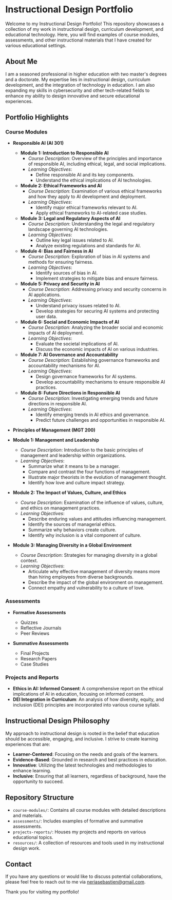 # Instructional Design Portfolio

Welcome to my Instructional Design Portfolio! This repository showcases a collection of my work in instructional design, curriculum development, and educational technology. Here, you will find examples of course modules, assessments, and other instructional materials that I have created for various educational settings.

## About Me

I am a seasoned professional in higher education with two master's degrees and a doctorate. My expertise lies in instructional design, curriculum development, and the integration of technology in education. I am also expanding my skills in cybersecurity and other tech-related fields to enhance my ability to design innovative and secure educational experiences.

## Portfolio Highlights

### Course Modules

- **Responsible AI (AI 301)**
  - **Module 1: Introduction to Responsible AI**
    - *Course Description*: Overview of the principles and importance of responsible AI, including ethical, legal, and social implications.
    - *Learning Objectives*:
      - Define responsible AI and its key components.
      - Understand the ethical implications of AI technologies.
  - **Module 2: Ethical Frameworks and AI**
    - *Course Description*: Examination of various ethical frameworks and how they apply to AI development and deployment.
    - *Learning Objectives*:
      - Identify major ethical frameworks relevant to AI.
      - Apply ethical frameworks to AI-related case studies.
  - **Module 3: Legal and Regulatory Aspects of AI**
    - *Course Description*: Understanding the legal and regulatory landscape governing AI technologies.
    - *Learning Objectives*:
      - Outline key legal issues related to AI.
      - Analyze existing regulations and standards for AI.
  - **Module 4: Bias and Fairness in AI**
    - *Course Description*: Exploration of bias in AI systems and methods for ensuring fairness.
    - *Learning Objectives*:
      - Identify sources of bias in AI.
      - Implement strategies to mitigate bias and ensure fairness.
  - **Module 5: Privacy and Security in AI**
    - *Course Description*: Addressing privacy and security concerns in AI applications.
    - *Learning Objectives*:
      - Understand privacy issues related to AI.
      - Develop strategies for securing AI systems and protecting user data.
  - **Module 6: Social and Economic Impacts of AI**
    - *Course Description*: Analyzing the broader social and economic impacts of AI deployment.
    - *Learning Objectives*:
      - Evaluate the societal implications of AI.
      - Discuss the economic impacts of AI on various industries.
  - **Module 7: AI Governance and Accountability**
    - *Course Description*: Establishing governance frameworks and accountability mechanisms for AI.
    - *Learning Objectives*:
      - Design governance frameworks for AI systems.
      - Develop accountability mechanisms to ensure responsible AI practices.
  - **Module 8: Future Directions in Responsible AI**
    - *Course Description*: Investigating emerging trends and future directions in responsible AI.
    - *Learning Objectives*:
      - Identify emerging trends in AI ethics and governance.
      - Predict future challenges and opportunities in responsible AI.
     
-  **Principles of Management (MGT 200)**
  - **Module 1: Management and Leadership**
    - *Course Description*: Introduction to the basic principles of management and leadership within organizations.
    - *Learning Objectives*:
      - Summarize what it means to be a manager.
      - Compare and contrast the four functions of management.
      - Illustrate major theorists in the evolution of management thought.
      - Identify how love and culture impact strategy.
  - **Module 2: The Impact of Values, Culture, and Ethics**
    - *Course Description*: Examination of the influence of values, culture, and ethics on management practices.
    - *Learning Objectives*:
      - Describe enduring values and attitudes influencing management.
      - Identify the sources of managerial ethics.
      - Summarize why behaviors create culture.
      - Identify why inclusion is a vital component of culture.
  - **Module 3: Managing Diversity in a Global Environment**
    - *Course Description*: Strategies for managing diversity in a global context.
    - *Learning Objectives*:
      - Articulate why effective management of diversity means more than hiring employees from diverse backgrounds.
      - Describe the impact of the global environment on management.
      - Connect empathy and vulnerability to a culture of love.

### Assessments

- **Formative Assessments**
  - Quizzes
  - Reflective Journals
  - Peer Reviews

- **Summative Assessments**
  - Final Projects
  - Research Papers
  - Case Studies

### Projects and Reports

- **Ethics in AI: Informed Consent**: A comprehensive report on the ethical implications of AI in education, focusing on informed consent.
- **DEI Integration in Curriculum**: An analysis of how diversity, equity, and inclusion (DEI) principles are incorporated into various course syllabi.

## Instructional Design Philosophy

My approach to instructional design is rooted in the belief that education should be accessible, engaging, and inclusive. I strive to create learning experiences that are:
- **Learner-Centered**: Focusing on the needs and goals of the learners.
- **Evidence-Based**: Grounded in research and best practices in education.
- **Innovative**: Utilizing the latest technologies and methodologies to enhance learning.
- **Inclusive**: Ensuring that all learners, regardless of background, have the opportunity to succeed.

## Repository Structure

- `course-modules/`: Contains all course modules with detailed descriptions and materials.
- `assessments/`: Includes examples of formative and summative assessments.
- `projects-reports/`: Houses my projects and reports on various educational topics.
- `resources/`: A collection of resources and tools used in my instructional design work.

## Contact

If you have any questions or would like to discuss potential collaborations, please feel free to reach out to me via [neriasebastien@gmail.com](mailto:neriasebastien@gmail.com).

Thank you for visiting my portfolio!
